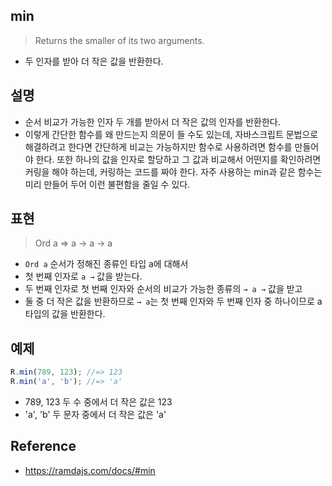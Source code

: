 ## min
> Returns the smaller of its two arguments.
- 두 인자를 받아 더 작은 값을 반환한다.

## 설명
- 순서 비교가 가능한 인자 두 개를 받아서 더 작은 값의 인자를 반환한다.
- 이렇게 간단한 함수를 왜 만드는지 의문이 들 수도 있는데, 자바스크립트 문법으로 해결하려고 한다면 간단하게 비교는 가능하지만 함수로 사용하려면 함수를 만들어야 한다. 또한 하나의 값을 인자로 할당하고 그 값과 비교해서 어떤지를 확인하려면 커링을 해야 하는데, 커링하는 코드를 짜야 한다. 자주 사용하는 min과 같은 함수는 미리 만들어 두어 이런 불편함을 줄일 수 있다.

## 표현
> Ord a => a → a → a
- `Ord a` 순서가 정해진 종류인 타입 a에 대해서
- 첫 번째 인자로 `a →` 값을 받는다.
- 두 번째 인자로 첫 번째 인자와 순서의 비교가 가능한 종류의 `→ a →` 값을 받고
- 둘 중 더 작은 값을 반환하므로 `→ a`는 첫 번째 인자와 두 번째 인자 중 하나이므로 a 타입의 값을 반환한다.

## 예제
```js
R.min(789, 123); //=> 123
R.min('a', 'b'); //=> 'a'
```
- 789, 123 두 수 중에서 더 작은 값은 123
- 'a', 'b' 두 문자 중에서 더 작은 값은 'a'

## Reference
- https://ramdajs.com/docs/#min

